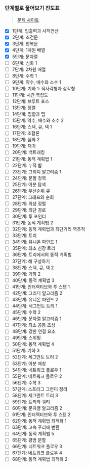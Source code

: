 ### 단계별로 풀어보기 진도표  
> [문제 사이트](https://www.acmicpc.net/step)

- [x] 1단계: 입출력과 사칙연산  
- [x] 2단계: 조건문  
- [x] 3단계: 반복문  
- [x] 4단계: 1차원 배열  
- [x] 5단계: 문자열  
- [ ] 6단계: 심화 1  
- [ ] 7단계: 2차원 배열  
- [ ] 8단계: 수학 1  
- [ ] 9단계: 약수, 배수와 소수 1  
- [ ] 10단계: 기하 1: 직사각형과 삼각형  
- [ ] 11단계: 시간 복잡도  
- [ ] 12단계: 브루트 포스  
- [ ] 13단계: 정렬  
- [ ] 14단계: 집합과 맵  
- [ ] 15단계: 약수, 배수와 소수 2  
- [ ] 16단계: 스택, 큐, 덱 1  
- [ ] 17단계: 조합론  
- [ ] 18단계: 심화 2  
- [ ] 19단계: 재귀  
- [ ] 20단계: 백트래킹  
- [ ] 21단계: 동적 계획법 1  
- [ ] 22단계: 누적 합  
- [ ] 23단계: 그리디 알고리즘 1  
- [ ] 24단계: 분할 정복  
- [ ] 25단계: 이분 탐색  
- [ ] 26단계: 우선순위 큐  
- [ ] 27단계: 그래프와 순회  
- [ ] 28단계: 위상 정렬  
- [ ] 29단계: 최단 경로  
- [ ] 30단계: 투 포인터  
- [ ] 31단계: 동적 계획법 2  
- [ ] 32단계: 동적 계획법과 최단거리 역추적  
- [ ] 33단계: 트리  
- [ ] 34단계: 유니온 파인드 1  
- [ ] 35단계: 최소 신장 트리  
- [ ] 36단계: 트리에서의 동적 계획법  
- [ ] 37단계: 해 구성하기  
- [ ] 38단계: 스택, 큐, 덱 2  
- [ ] 39단계: 기하 2  
- [ ] 40단계: 동적 계획법 3  
- [ ] 41단계: 인터랙티브와 투 스텝 1  
- [ ] 42단계: 그리디 알고리즘 2  
- [ ] 43단계: 유니온 파인드 2  
- [ ] 44단계: 세그먼트 트리 1  
- [ ] 45단계: 수학 2  
- [ ] 46단계: 문자열 알고리즘 1  
- [ ] 47단계: 최소 공통 조상  
- [ ] 48단계: 강한 연결 요소  
- [ ] 49단계: 스위핑  
- [ ] 50단계: 동적 계획법 4  
- [ ] 51단계: 기하 3  
- [ ] 52단계: 세그먼트 트리 2  
- [ ] 53단계: 이분 매칭  
- [ ] 54단계: 네트워크 플로우 1  
- [ ] 55단계: 네트워크 플로우 2  
- [ ] 56단계: 수학 3  
- [ ] 57단계: 스프라그 그런디 정리  
- [ ] 58단계: 세그먼트 트리 3  
- [ ] 59단계: 트리와 쿼리  
- [ ] 60단계: 문자열 알고리즘 2  
- [ ] 61단계: 인터랙티브와 투 스텝 2  
- [ ] 62단계: 동적 계획법 최적화 1  
- [ ] 63단계: 고속 푸리에 변환  
- [ ] 64단계: 동적 계획법 5  
- [ ] 65단계: 평방 분할  
- [ ] 66단계: 네트워크 플로우 3  
- [ ] 67단계: 네트워크 플로우 4  
- [ ] 68단계: 동적 계획법 최적화 2  
